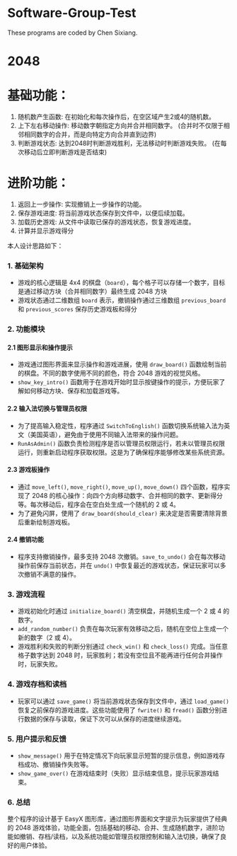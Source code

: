 # Software-Group-Test
These programs are coded by Chen Sixiang. 
# 2048
# 基础功能：
1. 随机数产生函数: 在初始化和每次操作后，在空区域产生2或4的随机数。
2. 上下左右移动操作: 移动数字朝指定方向并合并相同数字。
(合并时不仅限于相邻相同数字的合并，而是向特定方向合并直到边界)
3. 判断游戏状态: 达到2048时判断游戏胜利，无法移动时判断游戏失败。
(在每次移动后立即判断游戏是否结束)
# 进阶功能：
1. 返回上一步操作: 实现撤销上一步操作的功能。
2. 保存游戏进度: 将当前游戏状态保存到文件中，以便后续加载。
3. 加载历史游戏: 从文件中读取已保存的游戏状态，恢复游戏进度。
4. 计算并显示游戏得分

本人设计思路如下：

### 1. **基础架构**
- 游戏的核心逻辑是 4x4 的棋盘（`board`），每个格子可以存储一个数字，目标是通过移动方块（合并相同数字）最终生成 2048 方块
- 游戏状态通过二维数组 `board` 表示，撤销操作通过三维数组 `previous_board` 和 `previous_scores` 保存历史游戏板和得分

### 2. **功能模块**
#### 2.1 **图形显示和操作提示**
- 游戏通过图形界面来显示操作和游戏进展，使用 `draw_board()` 函数绘制当前的棋盘。不同的数字使用不同的颜色，符合 2048 游戏的视觉风格。
- `show_key_intro()` 函数用于在游戏开始时显示按键操作的提示，方便玩家了解如何移动方块、保存和加载游戏等。

#### 2.2 **输入法切换与管理员权限**
- 为了提高输入稳定性，程序通过 `SwitchToEnglish()` 函数切换系统输入法为英文（美国英语），避免由于使用不同输入法带来的操作问题。
- `RunAsAdmin()` 函数负责检测程序是否以管理员权限运行，若未以管理员权限运行，则重新启动程序获取权限。这是为了确保程序能够修改某些系统资源。

#### 2.3 **游戏板操作**
- 通过 `move_left()`, `move_right()`, `move_up()`, `move_down()` 四个函数，程序实现了 2048 的核心操作：向四个方向移动数字、合并相同的数字、更新得分等。每次移动后，程序会在空白处生成一个随机的 2 或 4。
- 为了避免闪屏，使用了 `draw_board(should_clear)` 来决定是否需要清除背景后重新绘制游戏板。

#### 2.4 **撤销功能**
- 程序支持撤销操作，最多支持 2048 次撤销。`save_to_undo()` 会在每次移动操作前保存当前状态，并在 `undo()` 中恢复最近的游戏状态，保证玩家可以多次撤销不满意的操作。

### 3. **游戏流程**
- 游戏初始化时通过 `initialize_board()` 清空棋盘，并随机生成一个 2 或 4 的数字。
- `add_random_number()` 负责在每次玩家有效移动之后，随机在空位上生成一个新的数字（2 或 4）。
- 游戏胜利和失败的判断分别通过 `check_win()` 和 `check_loss()` 完成。当任意格子数字达到 2048 时，玩家胜利；若没有空位且不能再进行任何合并操作时，玩家失败。

### 4. **游戏存档和读档**
- 玩家可以通过 `save_game()` 将当前游戏状态保存到文件中，通过 `load_game()` 恢复之前保存的游戏进度。这些功能使用了 `fwrite()` 和 `fread()` 函数分别进行数据的保存与读取，保证下次可以从保存的进度继续游戏。

### 5. **用户提示和反馈**
- `show_message()` 用于在特定情况下向玩家显示短暂的提示信息，例如游戏存档成功、撤销操作失败等。
- `show_game_over()` 在游戏结束时（失败）显示结束信息，提示玩家游戏结束。

### 6. **总结**
整个程序的设计基于 EasyX 图形库，通过图形界面和文字提示为玩家提供了经典的 2048 游戏体验，功能全面，包括基础的移动、合并、生成随机数字，进阶功能如撤销、存档/读档，以及系统功能如管理员权限控制和输入法切换，确保了良好的用户体验。
